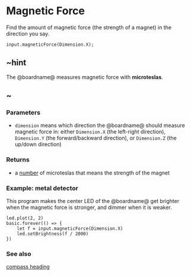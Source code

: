 # Magnetic Force

Find the amount of magnetic force (the strength of a magnet) in the direction you say.

```sig
input.magneticForce(Dimension.X);
```

## ~hint

The @boardname@ measures magnetic force with **microteslas**.

## ~

### Parameters

* `dimension` means which direction the @boardname@ should measure magnetic force in: either `Dimension.X` (the left-right direction), `Dimension.Y` (the forward/backward direction), or `Dimension.Z` (the up/down direction)

### Returns

* a [number](/reference/types/number) of microteslas that means the strength of the magnet

### Example: metal detector

This program makes the center LED of the @boardname@ get brighter when the magnetic force is stronger, and dimmer when it is weaker.

```blocks
led.plot(2, 2)
basic.forever(() => {
    let f = input.magneticForce(Dimension.X)
    led.setBrightness(f / 2000)
})
```

### See also

[compass heading](/reference/input/compass-heading)